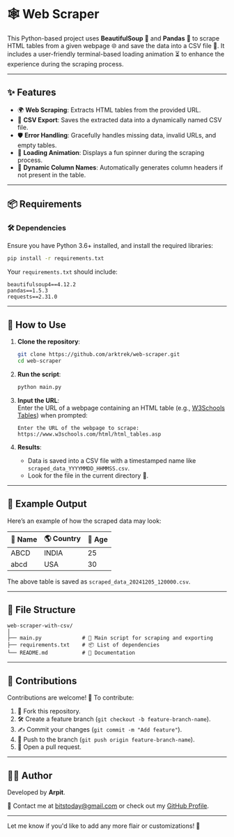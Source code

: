 # 🕸️ Web Scraper

This Python-based project uses **BeautifulSoup** 🥣 and **Pandas** 🐼 to scrape HTML tables from a given webpage 🌐 and save the data into a CSV file 📂. It includes a user-friendly terminal-based loading animation ⏳ to enhance the experience during the scraping process.

---

## ✨ Features
- 🌍 **Web Scraping**: Extracts HTML tables from the provided URL.
- 📝 **CSV Export**: Saves the extracted data into a dynamically named CSV file.
- 🛡️ **Error Handling**: Gracefully handles missing data, invalid URLs, and empty tables.
- 🎡 **Loading Animation**: Displays a fun spinner during the scraping process.
- 🔖 **Dynamic Column Names**: Automatically generates column headers if not present in the table.

---

## 📦 Requirements
### 🛠️ Dependencies
Ensure you have Python 3.6+ installed, and install the required libraries:

```bash
pip install -r requirements.txt
```

Your `requirements.txt` should include:

```plaintext
beautifulsoup4==4.12.2
pandas==1.5.3
requests==2.31.0
```

---

## 🚀 How to Use
1. **Clone the repository**:

   ```bash
   git clone https://github.com/arktrek/web-scraper.git
   cd web-scraper
   ```

2. **Run the script**:

   ```bash
   python main.py
   ```

3. **Input the URL**:  
   Enter the URL of a webpage containing an HTML table (e.g., [W3Schools Tables](https://www.w3schools.com/html/html_tables.asp)) when prompted:

   ```plaintext
   Enter the URL of the webpage to scrape: https://www.w3schools.com/html/html_tables.asp
   ```

4. **Results**:  
   - Data is saved into a CSV file with a timestamped name like `scraped_data_YYYYMMDD_HHMMSS.csv`.  
   - Look for the file in the current directory 📂.

---

## 🧾 Example Output
Here’s an example of how the scraped data may look:

| 🧑 Name       | 🌎 Country   | 🔢 Age  |
|---------------|-------------|---------|
| ABCD          | INDIA       | 25      |
| abcd          | USA         | 30      |

The above table is saved as `scraped_data_20241205_120000.csv`.

---

## 📂 File Structure
```
web-scraper-with-csv/
│
├── main.py             # 🚀 Main script for scraping and exporting
├── requirements.txt    # 📦 List of dependencies
└── README.md           # 📖 Documentation
```

---

## 🤝 Contributions
Contributions are welcome! 🎉 To contribute:
1. 🍴 Fork this repository.
2. 🛠️ Create a feature branch (`git checkout -b feature-branch-name`).
3. ✍️ Commit your changes (`git commit -m "Add feature"`).
4. 🔄 Push to the branch (`git push origin feature-branch-name`).
5. 📩 Open a pull request.

---

## 🧑‍💻 Author
Developed by **Arpit**.  

💌 Contact me at [bitstoday@gmail.com](mailto:bitstoday@gmail.com) or check out my [GitHub Profile](https://github.com/arktrek).

---

Let me know if you'd like to add any more flair or customizations! 🎉

